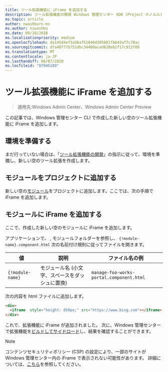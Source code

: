 ```yaml
---
title: ツール拡張機能に iFrame を追加する
description: ツール拡張機能の開発 Windows 管理センター SDK (Project ホノルル)-ツール拡張に iFrame を追加する
ms.topic: article
author: nwashburn-ms
ms.author: niwashbu
ms.date: 09/18/2018
ms.localizationpriority: medium
ms.openlocfilehash: da145d4ef3a58af51846d395081fb643af7c78ac
ms.sourcegitcommit: dfa48f77b751dbc34409aced628eb2f17c912f08
ms.translationtype: MT
ms.contentlocale: ja-JP
ms.lasthandoff: 08/07/2020
ms.locfileid: "87945109"
---
```

# <a name="add-an-iframe-to-a-tool-extension"></a>ツール拡張機能に iFrame を追加する

>適用先:Windows Admin Center、Windows Admin Center Preview

この記事では、Windows 管理センター CLI で作成した新しい空のツール拡張機能に iFrame を追加します。

## <a name="prepare-your-environment"></a>環境を準備する ##

まだ行っていない場合は、「[ツール拡張機能の開発](../develop-tool.md)」の指示に従って、環境を準備し、新しい空のツール拡張を作成します。

## <a name="add-a-module-to-your-project"></a>モジュールをプロジェクトに追加する ##

新しい空の[モジュール](add-module.md)をプロジェクトに追加します。ここでは、次の手順で iFrame を追加します。

## <a name="add-an-iframe-to-your-module"></a>モジュールに iFrame を追加する ##

ここで、作成した新しい空のモジュールに iFrame を追加します。

アプリケーションで、 \, モジュールフォルダーを参照し、 ```{!module-name}.component.html``` 次の名前付け規則に従ってファイルを開きます。

| 値 | 説明 | ファイル名の例 |
| ----- | ----------- | ------- |
| ```{!module-name}``` | モジュール名 (小文字、スペースをダッシュに置換) | ```manage-foo-works-portal.component.html``` |

次の内容を html ファイルに追加します。

``` html
<div>
  <iframe  style="height: 850px;" src="https://www.bing.com"></iframe>
</div>
```

これで、拡張機能に iFrame が追加されました。  次に、Windows 管理センターで拡張機能を[ビルドしてサイドロード](../develop-tool.md#build-and-side-load-your-extension)し、結果を確認することができます。

> [!Note]
> コンテンツセキュリティポリシー (CSP) の設定により、一部のサイトが Windows 管理センター内の iFrame で表示されない可能性があります。 詳細については、[こちら](https://content-security-policy.com/)を参照してください。
